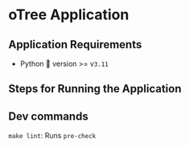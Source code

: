 # oTree Application


## Application Requirements
- Python 🐍 version >= v`3.11`

## Steps for Running the Application


## Dev commands
`make lint`: Runs `pre-check`

